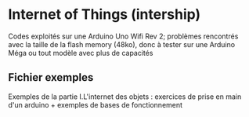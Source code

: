 # Internet of Things (intership)

Codes exploités sur une Arduino Uno Wifi Rev 2; problèmes rencontrés avec la  taille de la flash memory (48ko), donc à tester sur une Arduino Méga ou tout modèle avec plus de capacités

## Fichier exemples 

Exemples de la partie I.L'internet des objets : exercices de prise en main d'un arduino + exemples de bases de fonctionnement
